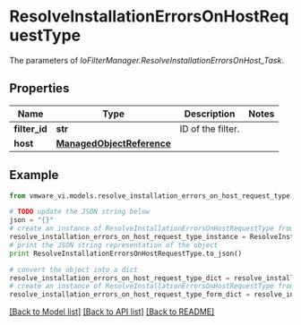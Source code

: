 # ResolveInstallationErrorsOnHostRequestType

The parameters of *IoFilterManager.ResolveInstallationErrorsOnHost_Task*. 

## Properties
Name | Type | Description | Notes
------------ | ------------- | ------------- | -------------
**filter_id** | **str** | ID of the filter.  | 
**host** | [**ManagedObjectReference**](ManagedObjectReference.md) |  | 

## Example

```python
from vmware_vi.models.resolve_installation_errors_on_host_request_type import ResolveInstallationErrorsOnHostRequestType

# TODO update the JSON string below
json = "{}"
# create an instance of ResolveInstallationErrorsOnHostRequestType from a JSON string
resolve_installation_errors_on_host_request_type_instance = ResolveInstallationErrorsOnHostRequestType.from_json(json)
# print the JSON string representation of the object
print ResolveInstallationErrorsOnHostRequestType.to_json()

# convert the object into a dict
resolve_installation_errors_on_host_request_type_dict = resolve_installation_errors_on_host_request_type_instance.to_dict()
# create an instance of ResolveInstallationErrorsOnHostRequestType from a dict
resolve_installation_errors_on_host_request_type_form_dict = resolve_installation_errors_on_host_request_type.from_dict(resolve_installation_errors_on_host_request_type_dict)
```
[[Back to Model list]](../README.md#documentation-for-models) [[Back to API list]](../README.md#documentation-for-api-endpoints) [[Back to README]](../README.md)


